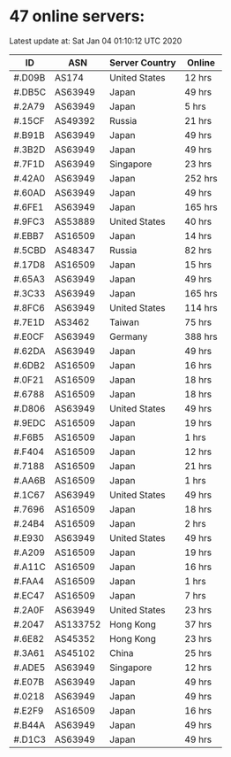 # 47 online servers:

Latest update at: Sat Jan 04 01:10:12 UTC 2020

| ID | ASN | Server Country | Online |
| -- | --- | -------------- | ------ |
| #.D09B | AS174 | United States | 12 hrs |
| #.DB5C | AS63949 | Japan | 49 hrs |
| #.2A79 | AS63949 | Japan | 5 hrs |
| #.15CF | AS49392 | Russia | 21 hrs |
| #.B91B | AS63949 | Japan | 49 hrs |
| #.3B2D | AS63949 | Japan | 49 hrs |
| #.7F1D | AS63949 | Singapore | 23 hrs |
| #.42A0 | AS63949 | Japan | 252 hrs |
| #.60AD | AS63949 | Japan | 49 hrs |
| #.6FE1 | AS63949 | Japan | 165 hrs |
| #.9FC3 | AS53889 | United States | 40 hrs |
| #.EBB7 | AS16509 | Japan | 14 hrs |
| #.5CBD | AS48347 | Russia | 82 hrs |
| #.17D8 | AS16509 | Japan | 15 hrs |
| #.65A3 | AS63949 | Japan | 49 hrs |
| #.3C33 | AS63949 | Japan | 165 hrs |
| #.8FC6 | AS63949 | United States | 114 hrs |
| #.7E1D | AS3462 | Taiwan | 75 hrs |
| #.E0CF | AS63949 | Germany | 388 hrs |
| #.62DA | AS63949 | Japan | 49 hrs |
| #.6DB2 | AS16509 | Japan | 16 hrs |
| #.0F21 | AS16509 | Japan | 18 hrs |
| #.6788 | AS16509 | Japan | 18 hrs |
| #.D806 | AS63949 | United States | 49 hrs |
| #.9EDC | AS16509 | Japan | 19 hrs |
| #.F6B5 | AS16509 | Japan | 1 hrs |
| #.F404 | AS16509 | Japan | 12 hrs |
| #.7188 | AS16509 | Japan | 21 hrs |
| #.AA6B | AS16509 | Japan | 1 hrs |
| #.1C67 | AS63949 | United States | 49 hrs |
| #.7696 | AS16509 | Japan | 18 hrs |
| #.24B4 | AS16509 | Japan | 2 hrs |
| #.E930 | AS63949 | United States | 49 hrs |
| #.A209 | AS16509 | Japan | 19 hrs |
| #.A11C | AS16509 | Japan | 16 hrs |
| #.FAA4 | AS16509 | Japan | 1 hrs |
| #.EC47 | AS16509 | Japan | 7 hrs |
| #.2A0F | AS63949 | United States | 23 hrs |
| #.2047 | AS133752 | Hong Kong | 37 hrs |
| #.6E82 | AS45352 | Hong Kong | 23 hrs |
| #.3A61 | AS45102 | China | 25 hrs |
| #.ADE5 | AS63949 | Singapore | 12 hrs |
| #.E07B | AS63949 | Japan | 49 hrs |
| #.0218 | AS63949 | Japan | 49 hrs |
| #.E2F9 | AS16509 | Japan | 16 hrs |
| #.B44A | AS63949 | Japan | 49 hrs |
| #.D1C3 | AS63949 | Japan | 49 hrs |

